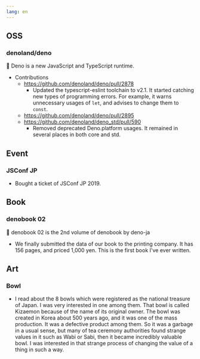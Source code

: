 ```yaml
---
lang: en
---
```


## OSS

### denoland/deno

🦕 Deno is a new JavaScript and TypeScript runtime.

- Contributions
  - https://github.com/denoland/deno/pull/2878
    - Updated the typescript-eslint toolchain to v2.1. It started catching new
      types of programming errors. For example, it warns unnecessary usages of
      `let`, and advises to change them to `const`.
  - https://github.com/denoland/deno/pull/2895
  - https://github.com/denoland/deno_std/pull/590
    - Removed deprecated Deno.platform usages. It remained in several places in
      both core and std.

## Event

### JSConf JP

- Bought a ticket of JSConf JP 2019.

## Book

### denobook 02

🦕 denobook 02 is the 2nd volume of denobook by deno-ja

- We finally submitted the data of our book to the printing company. It has 156
  pages, and priced 1,000 yen. This is the first book I've ever written.

## Art

### Bowl

- I read about the 8 bowls which were registered as the national treasure of
  Japan. I was very interested in one among them. That bowl is called Kizaemon
  because of the name of its original owner. The bowl was created in Korea about
  500 years ago, and it was one of the mass production. It was a defective
  product among them. So it was a garbage in a usual sense, but many of tea
  ceremony authorities found strange values in it such as Wabi or Sabi, then it
  became incredibly valuable bowl. I was interested in that strange process of
  changing the value of a thing in such a way.
